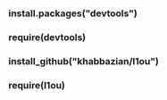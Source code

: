 ### install.packages("devtools")
### require(devtools)
### install_github("khabbazian/l1ou")
### require(l1ou)
